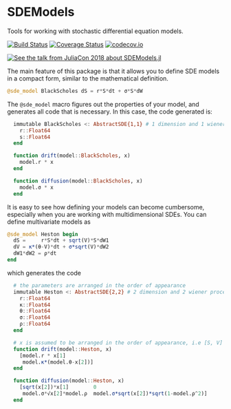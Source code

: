 # SDEModels

Tools for working with stochastic differential equation models.

[![Build Status](https://travis-ci.org/Godisemo/SDEModels.jl.svg?branch=master)](https://travis-ci.org/Godisemo/SDEModels.jl)
[![Coverage Status](https://coveralls.io/repos/github/Godisemo/SDEModels.jl/badge.svg?branch=master)](https://coveralls.io/github/Godisemo/SDEModels.jl?branch=master)
[![codecov.io](http://codecov.io/github/Godisemo/SDEModels.jl/coverage.svg?branch=master)](http://codecov.io/github/Godisemo/SDEModels.jl?branch=master)

[![See the talk from JuliaCon 2018 about SDEModels.jl](https://img.youtube.com/vi/dy7tXk403bM/mq1.jpg)](https://www.youtube.com/watch?v=dy7tXk403bM)

The main feature of this package is that it allows you to define SDE models in a compact form, similar to the mathematical definition.
```julia
@sde_model BlackScholes dS = r*S*dt + σ*S*dW
```
The `@sde_model` macro figures out the properties of your model, and generates all code that is necessary.
In this case, the code generated is:
```julia
  immutable BlackScholes <: AbstractSDE{1,1} # 1 dimension and 1 wiener process
    r::Float64
    s::Float64
  end

  function drift(model::BlackScholes, x)
    model.r * x
  end

  function diffusion(model::BlackScholes, x)
    model.σ * x
  end
```
It is easy to see how defining your models can become cumbersome, especially when you are working with multidimensional SDEs. You can define multivariate models as
```julia
@sde_model Heston begin
  dS =     r*S*dt + sqrt(V)*S*dW1
  dV = κ*(θ-V)*dt + σ*sqrt(V)*dW2
  dW1*dW2 = ρ*dt
end
```
which generates the code
```julia
  # the parameters are arranged in the order of appearance
  immutable Heston <: AbstractSDE{2,2} # 2 dimension and 2 wiener process
    r::Float64
    κ::Float64
    θ::Float64
    σ::Float64
    ρ::Float64
  end

  # x is assumed to be arranged in the order of appearance, i.e [S, V]
  function drift(model::Heston, x)
    [model.r * x[1]
     model.κ*(model.θ-x[2])]
  end

  function diffusion(model::Heston, x)
    [sqrt(x[2])*x[1]        0
     model.σ*√x[2]*model.ρ  model.σ*sqrt(x[2])*sqrt(1-model.ρ^2)]
  end
```
